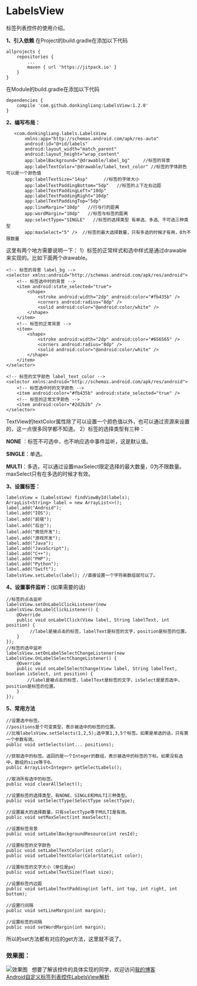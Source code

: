 LabelsView
======
标签列表控件的使用介绍。

**1、引入依赖**
在Project的build.gradle在添加以下代码
```
allprojects {
	repositories {
		...
		maven { url 'https://jitpack.io' }
	}
}
```
在Module的build.gradle在添加以下代码
```
dependencies {
    compile 'com.github.donkingliang:LabelsView:1.2.0'
}
```

**2、编写布局：**

```
   <com.donkingliang.labels.LabelsView 
       xmlns:app="http://schemas.android.com/apk/res-auto"
       android:id="@+id/labels"
       android:layout_width="match_parent"
       android:layout_height="wrap_content"
       app:labelBackground="@drawable/label_bg"     //标签的背景
       app:labelTextColor="@drawable/label_text_color" //标签的字体颜色 可以是一个颜色值
       app:labelTextSize="14sp"      //标签的字体大小
       app:labelTextPaddingBottom="5dp"   //标签的上下左右边距
       app:labelTextPaddingLeft="10dp"
       app:labelTextPaddingRight="10dp"
       app:labelTextPaddingTop="5dp"
       app:lineMargin="10dp"   //行与行的距离
       app:wordMargin="10dp"   //标签与标签的距离
       app:selectType="SINGLE"   //标签的选择类型 有单选、多选、不可选三种类型
       app:maxSelect="5" />  //标签的最大选择数量，只有多选的时候才有用，0为不限数量
```
这里有两个地方需要说明一下：
1）标签的正常样式和选中样式是通过drawable来实现的。比如下面两个drawable。
```
<!-- 标签的背景 label_bg -->
<selector xmlns:android="http://schemas.android.com/apk/res/android">
    <!-- 标签选中时的背景 -->
    <item android:state_selected="true">
        <shape>
            <stroke android:width="2dp" android:color="#fb435b" />
            <corners android:radius="8dp" />
            <solid android:color="@android:color/white" />
        </shape>
    </item>
    <!-- 标签的正常背景 -->
    <item>
        <shape>
            <stroke android:width="2dp" android:color="#656565" />
            <corners android:radius="8dp" />
            <solid android:color="@android:color/white" />
        </shape>
    </item>
</selector>
```
```
<!-- 标签的文字颜色 label_text_color -->
<selector xmlns:android="http://schemas.android.com/apk/res/android">
    <!-- 标签选中时的文字颜色 -->
    <item android:color="#fb435b" android:state_selected="true" />
    <!-- 标签的正常文字颜色 -->
    <item android:color="#2d2b2b" />
</selector>
```
TextView的textColor属性除了可以设置一个颜色值以外，也可以通过资源来设置的，这一点很多同学都不知道。
2）标签的选择类型有三种：

**NONE** ：标签不可选中，也不响应选中事件监听，这是默认值。

**SINGLE**：单选。

**MULTI**：多选，可以通过设置maxSelect限定选择的最大数量，0为不限数量。maxSelect只有在多选的时候才有效。

**3、设置标签：**

```
labelsView = (LabelsView) findViewById(labels);
ArrayList<String> label = new ArrayList<>();
label.add("Android");
label.add("IOS");
label.add("前端");
label.add("后台");
label.add("微信开发");
label.add("游戏开发");
label.add("Java");
label.add("JavaScript");
label.add("C++");
label.add("PHP");
label.add("Python");
label.add("Swift");
labelsView.setLabels(label); //直接设置一个字符串数组就可以了。
```
**4、设置事件监听：**(如果需要的话)

```
//标签的点击监听
labelsView.setOnLabelClickListener(new LabelsView.OnLabelClickListener() {
    @Override
    public void onLabelClick(View label, String labelText, int position) {
         //label是被点击的标签，labelText是标签的文字，position是标签的位置。
    }
});
//标签的选中监听
labelsView.setOnLabelSelectChangeListener(new LabelsView.OnLabelSelectChangeListener() {
    @Override
    public void onLabelSelectChange(View label, String labelText, boolean isSelect, int position) {
        //label是被点击的标签，labelText是标签的文字，isSelect是是否选中，position是标签的位置。
    }
});
```
**5、常用方法**

```
//设置选中标签。
//positions是个可变类型，表示被选中的标签的位置。
//比喻labelsView.setSelects(1,2,5);选中第1,3,5个标签。如果是单选的话，只有第一个参数有效。
public void setSelects(int... positions);

//获取选中的标签。返回的是一个Integer的数组，表示被选中的标签的下标。如果没有选中，数组的size等于0。
public ArrayList<Integer> getSelectLabels();

//取消所有选中的标签。
public void clearAllSelect();

//设置标签的选择类型，有NONE、SINGLE和MULTI三种类型。
public void setSelectType(SelectType selectType);

//设置最大的选择数量，只有selectType等于MULTI是有效。
public void setMaxSelect(int maxSelect);

//设置标签背景
public void setLabelBackgroundResource(int resId);

//设置标签的文字颜色
public void setLabelTextColor(int color);
public void setLabelTextColor(ColorStateList color);

//设置标签的文字大小（单位是px）
public void setLabelTextSize(float size);

//设置标签内边距
public void setLabelTextPadding(int left, int top, int right, int bottom);

//设置行间隔
public void setLineMargin(int margin);

//设置标签的间隔
public void setWordMargin(int margin);
```
所以的set方法都有对应的get方法，这里就不说了。

### 效果图：
![效果图](https://github.com/donkingliang/LabelsView/blob/master/%E6%95%88%E6%9E%9C%E5%9B%BE.gif)  
想要了解该控件的具体实现的同学，欢迎访问[我的博客](http://blog.csdn.net/u010177022)  
[Android自定义标签列表控件LabelsView解析](http://blog.csdn.net/u010177022/article/details/60324117)
